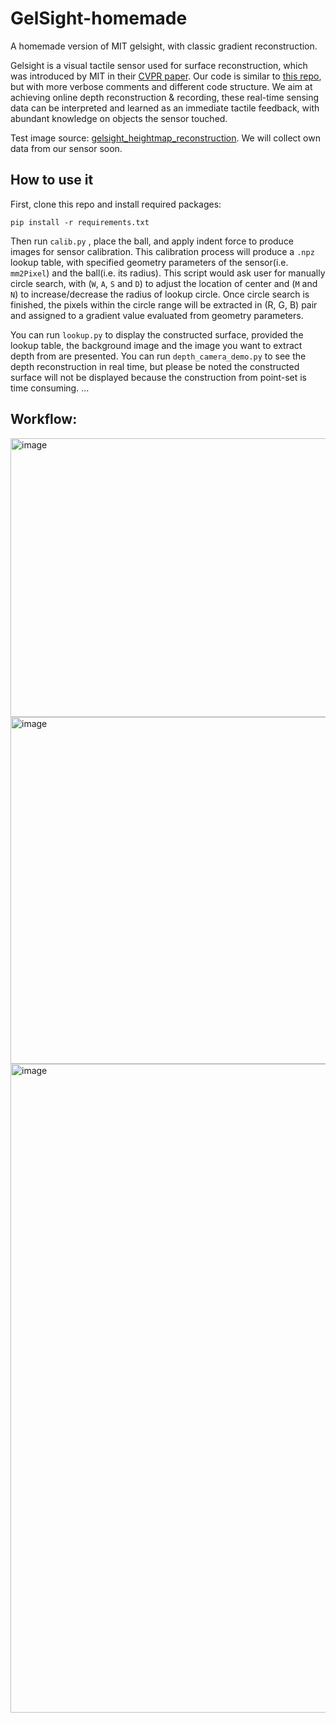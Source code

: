 # GelSight-homemade
A homemade version of MIT gelsight, with classic gradient reconstruction.

Gelsight is a visual tactile sensor used for surface reconstruction, which was introduced by MIT in their [CVPR paper](https://doi.org/10.1109/CVPR.2009.5206534). Our code is similar to [this repo](https://github.com/siyuandong16/gelsight_heightmap_reconstruction), but with more verbose comments and different code structure. We aim at achieving online depth reconstruction & recording, these real-time sensing data can be interpreted and learned as an immediate tactile feedback, with abundant knowledge on objects the sensor touched.

Test image source: [gelsight_heightmap_reconstruction](https://github.com/siyuandong16/gelsight_heightmap_reconstruction). We will collect own data from our sensor soon.

## How to use it
First, clone this repo and install required packages:
```
pip install -r requirements.txt
```
Then run `calib.py` , place the ball, and apply indent force to produce images for sensor calibration. This calibration process will produce a `.npz` lookup table, with specified geometry parameters of the sensor(i.e. `mm2Pixel`) and the ball(i.e. its radius). This script would ask user for manually circle search, with (`W`, `A`, `S` and `D`) to adjust the location of center and (`M` and `N`) to increase/decrease the radius of lookup circle. Once circle search is finished, the pixels within the circle range will be extracted in (R, G, B) pair and assigned to a gradient value evaluated from geometry parameters.


You can run `lookup.py` to display the constructed surface, provided the lookup table, the background image and the image you want to extract depth from are presented. You can run `depth_camera_demo.py` to see the depth reconstruction in real time, but please be noted the constructed surface will not be displayed because the construction from point-set is time consuming.
...

## Workflow:
<img width="1070" height="446" alt="image" src="https://github.com/user-attachments/assets/2fd19d90-f24a-40c5-9bf8-5cbe2a3747c3" />

<img width="1070" height="555" alt="image" src="https://github.com/user-attachments/assets/b84c3c86-eee2-4dee-b09b-5636b9c86d60" />

<img width="1070" height="1038" alt="image" src="https://github.com/user-attachments/assets/156a8b28-d174-4b29-83bf-3af3dd22f10b" />
